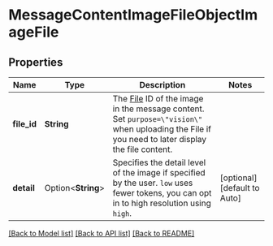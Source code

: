 # MessageContentImageFileObjectImageFile

## Properties

Name | Type | Description | Notes
------------ | ------------- | ------------- | -------------
**file_id** | **String** | The [File](/docs/api-reference/files) ID of the image in the message content. Set `purpose=\"vision\"` when uploading the File if you need to later display the file content. | 
**detail** | Option<**String**> | Specifies the detail level of the image if specified by the user. `low` uses fewer tokens, you can opt in to high resolution using `high`. | [optional][default to Auto]

[[Back to Model list]](../README.md#documentation-for-models) [[Back to API list]](../README.md#documentation-for-api-endpoints) [[Back to README]](../README.md)


